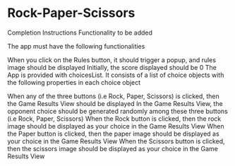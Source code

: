 # Rock-Paper-Scissors

Completion Instructions
Functionality to be added

The app must have the following functionalities

When you click on the Rules button, it should trigger a popup, and rules image should be displayed
Initially, the score displayed should be 0
The App is provided with choicesList. It consists of a list of choice objects with the following properties in each choice object

When any of the three buttons (i.e Rock, Paper, Scissors) is clicked, then the Game Results View should be displayed
In the Game Results View, the opponent choice should be generated randomly among these three buttons (i.e Rock, Paper, Scissors)
When the Rock button is clicked, then the rock image should be displayed as your choice in the Game Results View
When the Paper button is clicked, then the paper image should be displayed as your choice in the Game Results View
When the Scissors button is clicked, then the scissors image should be displayed as your choice in the Game Results View


